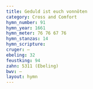 ```yaml
---
title: Geduld ist euch vonnöten
category: Cross and Comfort
hymn_number: 91
hymn_year: 1661
hymn_meter: 76 76 67 76
hymn_stanzas: 14
hymn_scripture: 
cruger: —
ebeling: 32
feustking: 94
zahn: 5311 (Ebeling)
bwv: —
layout: hymn
---
```

<br>

